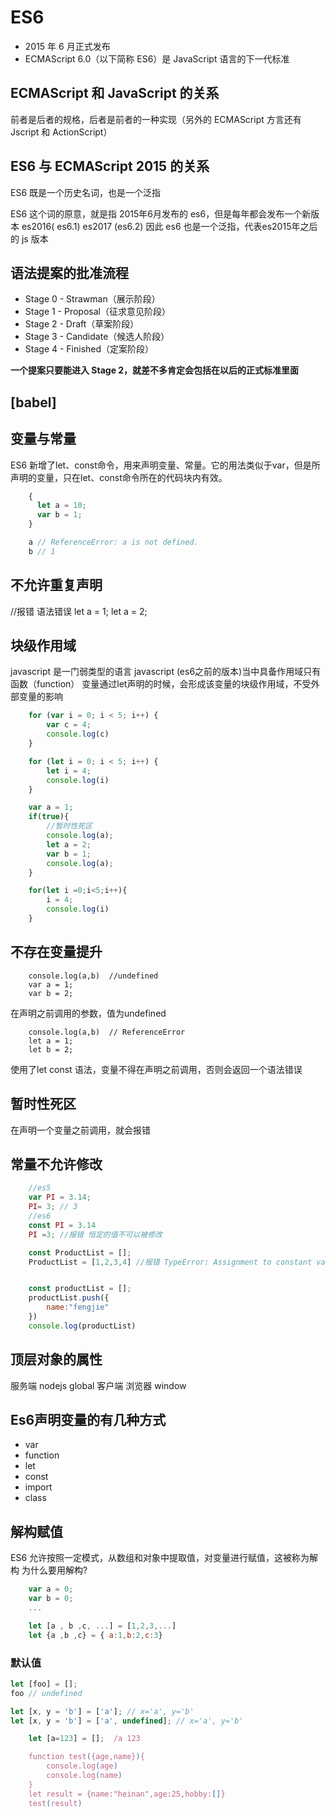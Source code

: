 # ES6

- 2015 年 6 月正式发布
- ECMAScript 6.0（以下简称 ES6）是 JavaScript 语言的下一代标准

## ECMAScript 和 JavaScript 的关系
前者是后者的规格，后者是前者的一种实现（另外的 ECMAScript 方言还有 Jscript 和 ActionScript）

## ES6 与 ECMAScript 2015 的关系
ES6 既是一个历史名词，也是一个泛指

ES6 这个词的原意，就是指 2015年6月发布的 es6，但是每年都会发布一个新版本 es2016( es6.1) es2017 (es6.2) 因此 es6 也是一个泛指，代表es2015年之后的 js 版本

## 语法提案的批准流程 

- Stage 0 - Strawman（展示阶段）
- Stage 1 - Proposal（征求意见阶段）
- Stage 2 - Draft（草案阶段）
- Stage 3 - Candidate（候选人阶段）
- Stage 4 - Finished（定案阶段）

**一个提案只要能进入 Stage 2，就差不多肯定会包括在以后的正式标准里面**
## [babel]

## 变量与常量

ES6 新增了let、const命令，用来声明变量、常量。它的用法类似于var，但是所声明的变量，只在let、const命令所在的代码块内有效。

```js
	{
	  let a = 10;
	  var b = 1;
	}

	a // ReferenceError: a is not defined.
	b // 1
```

## 不允许重复声明

//报错 语法错误
let a = 1;
let a = 2;

## 块级作用域
javascript 是一门弱类型的语言
javascript (es6之前的版本)当中具备作用域只有函数（function）
变量通过let声明的时候，会形成该变量的块级作用域，不受外部变量的影响

```js
	for (var i = 0; i < 5; i++) {
	    var c = 4;
	    console.log(c)
	}

	for (let i = 0; i < 5; i++) {
	    let i = 4;
	    console.log(i)
	}
```

```js
	var a = 1;
	if(true){
		//暂时性死区
		console.log(a);
		let a = 2;
		var b = 1;
		console.log(a);
	}

	for(let i =0;i<5;i++){
		i = 4;
		console.log(i)
	}
```

## 不存在变量提升

```es5
	console.log(a,b)  //undefined
	var a = 1;
	var b = 2;
```
在声明之前调用的参数，值为undefined

```es6
	console.log(a,b)  // ReferenceError
	let a = 1;
	let b = 2;
```
使用了let const 语法，变量不得在声明之前调用，否则会返回一个语法错误


## 暂时性死区
在声明一个变量之前调用，就会报错

## 常量不允许修改

```js
	//es5
	var PI = 3.14; 
	PI= 3; // 3
	//es6
	const PI = 3.14
	PI =3; //报错 恒定的值不可以被修改
```

```js
	const ProductList = [];
	ProductList = [1,2,3,4] //报错 TypeError: Assignment to constant variable.


	const productList = [];
	productList.push({
		name:"fengjie"
	})
	console.log(productList)
```

## 顶层对象的属性
服务端 nodejs global
客户端 浏览器 window


## Es6声明变量的有几种方式
- var 
- function 
- let 
- const
- import
- class

## 解构赋值
ES6 允许按照一定模式，从数组和对象中提取值，对变量进行赋值，这被称为解构
为什么要用解构?

```js
	var a = 0;
	var b = 0;
	...

	let [a , b ,c, ...] = [1,2,3,...]
	let {a ,b ,c} = { a:1,b:2,c:3}
```

### 默认值

```js
let [foo] = [];
foo // undefined

let [x, y = 'b'] = ['a']; // x='a', y='b'
let [x, y = 'b'] = ['a', undefined]; // x='a', y='b'
```

```js 
	let [a=123] = [];  /a 123

	function test({age,name}){
		console.log(age)
		console.log(name)
	}
	let result = {name:"heinan",age:25,hobby:[]}
	test(result)

	
```
